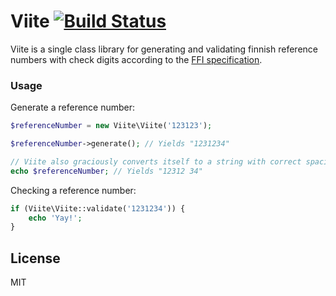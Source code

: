 # Viite [![Build Status](https://travis-ci.org/enberg/viite.svg?branch=master)](https://travis-ci.org/enberg/viite)

Viite is a single class library for generating and validating finnish reference numbers with check digits according to the [FFI specification](https://www.fkl.fi/en/material/publications/Publications/The_reference_number_and_the_check_digit.pdf).

### Usage

Generate a reference number:
```php
$referenceNumber = new Viite\Viite('123123');

$referenceNumber->generate(); // Yields "1231234"

// Viite also graciously converts itself to a string with correct spacing
echo $referenceNumber; // Yields "12312 34"
```

Checking a reference number:
```php
if (Viite\Viite::validate('1231234')) {
    echo 'Yay!';
}
```

License
----

MIT
